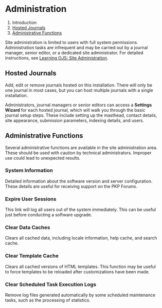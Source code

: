 # Administration

1. Introduction
2. [Hosted Journals](administration#hosted-journals)
3. [Administrative Functions](administration#admin-functions)

Site administration is limited to users with full system permissions. Administration tasks are infrequent and may be carried out by a journal manager, senior editor, or a dedicated site administrator. For detailed instructions, see [Learning OJS: Site Administration](https://docs.pkp.sfu.ca/learning-ojs/en/site-administration).

## <a name="hosted-journals"></a>Hosted Journals

Add, edit or remove journals hosted on this installation. There will only be one journal in most cases, but you can host multiple journals with a single installation.

Administrators, journal managers or senior editors can access a **Settings Wizard** for each hosted journal, which will walk you through the basic journal setup steps. These include setting up the masthead, contact details, site appearance, submission parameters, indexing details, and users.

## <a name="admin-functions"></a>Administrative Functions

Several administrative functions are available in the site administration area. These should be used with caution by technical administrators. Improper use could lead to unexpected results.

### System Information

Detailed information about the software version and server configuration. These details are useful for receiving support on the PKP Forums.

### Expire User Sessions

This link will log all users out of the system immediately. This can be useful just before conducting a software upgrade.

### Clear Data Caches

Clears all cached data, including locale information, help cache, and search cache.

### Clear Template Cache

Clears all cached versions of HTML templates. This function may be useful to force templates to be reloaded after customizations have been made.

### Clear Scheduled Task Execution Logs

Remove log files generated automatically by some scheduled maintenance tasks, such as the processing of statistics.
